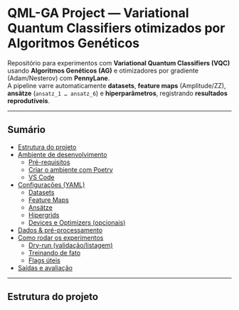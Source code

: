 # QML-GA Project — Variational Quantum Classifiers otimizados por Algoritmos Genéticos

Repositório para experimentos com **Variational Quantum Classifiers (VQC)** usando **Algoritmos Genéticos (AG)** e otimizadores por gradiente (Adam/Nesterov) com **PennyLane**.  
A pipeline varre automaticamente **datasets**, **feature maps** (Amplitude/ZZ), **ansätze** (`ansatz_1 … ansatz_6`) e **hiperparâmetros**, registrando **resultados reprodutíveis**.

---

## Sumário
- [Estrutura do projeto](#estrutura-do-projeto)
- [Ambiente de desenvolvimento](#ambiente-de-desenvolvimento)
  - [Pré-requisitos](#pré-requisitos)
  - [Criar o ambiente com Poetry](#criar-o-ambiente-com-poetry)
  - [VS Code](#vs-code)
- [Configurações (YAML)](#configurações-yaml)
  - [Datasets](#datasets)
  - [Feature Maps](#feature-maps)
  - [Ansätze](#ansätze)
  - [Hipergrids](#hipergrids)
  - [Devices e Optimizers (opcionais)](#devices-e-optimizers-opcionais)
- [Dados & pré-processamento](#dados--pré-processamento)
- [Como rodar os experimentos](#como-rodar-os-experimentos)
  - [Dry-run (validação/listagem)](#1-dry-run-validaçãolistagem)
  - [Treinando de fato](#2-treinando-de-fato)
  - [Flags úteis](#flags-úteis)
- [Saídas e avaliação](#saídas-e-avaliação)

---

## Estrutura do projeto

